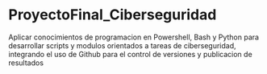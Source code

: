 # ProyectoFinal_Ciberseguridad

Aplicar conocimientos de programacion en Powershell, Bash y Python para desarrollar scripts y modulos orientados a tareas de ciberseguridad, integrando el uso de Github para el control de versiones y publicacion de resultados
